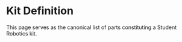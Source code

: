 # Kit Definition

This page serves as the canonical list of parts constituting a Student Robotics kit.
